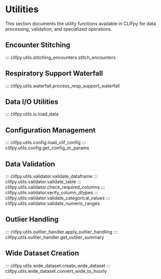 # Utilities

This section documents the utility functions available in CLIFpy for data processing, validation, and specialized operations.

## Encounter Stitching

::: clifpy.utils.stitching_encounters.stitch_encounters

## Respiratory Support Waterfall

::: clifpy.utils.waterfall.process_resp_support_waterfall

## Data I/O Utilities

::: clifpy.utils.io.load_data

## Configuration Management

::: clifpy.utils.config.load_clif_config
::: clifpy.utils.config.get_config_or_params

## Data Validation

::: clifpy.utils.validator.validate_dataframe
::: clifpy.utils.validator.validate_table
::: clifpy.utils.validator.check_required_columns
::: clifpy.utils.validator.verify_column_dtypes
::: clifpy.utils.validator.validate_categorical_values
::: clifpy.utils.validator.validate_numeric_ranges

## Outlier Handling

::: clifpy.utils.outlier_handler.apply_outlier_handling
::: clifpy.utils.outlier_handler.get_outlier_summary

## Wide Dataset Creation

::: clifpy.utils.wide_dataset.create_wide_dataset
::: clifpy.utils.wide_dataset.convert_wide_to_hourly